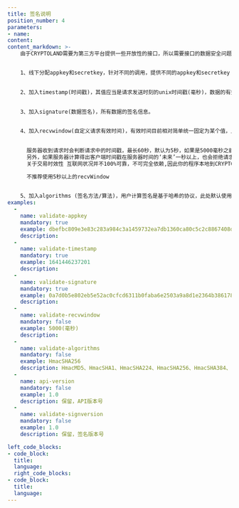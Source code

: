 ```yaml
---
title: 签名说明
position_number: 4
parameters:
- name:
content:
content_markdown: >-
    由于CRYPTOLAND需要为第三方平台提供一些开放性的接口，所以需要接口的数据安全问题，比如数据是否被篡改，数据是否已过时，数据是否可以重复提交，接口在某个时间内访问频率等问题。其中数据是否被篡改是最重要的。


    1、线下分配appkey和secretkey，针对不同的调用，提供不同的appkey和secretkey
    

    2、加入timestamp(时间戳)，其值应当是请求发送时刻的unix时间戳(毫秒)，数据的有郊时间根据此值来计算。
    

    3、加入signature(数据签名)，所有数据的签名信息。
    

    4、加入recvwindow(自定义请求有效时间)，有效时间目前相对简单统一固定为某个值，比如：同api同appid下10分钟内数据都有郊，此处可以再进步优化到具体单个api有效时间都不相同。
    

      服务器收到请求时会判断请求中的时间戳，最长60秒，默认为5秒，如果是5000毫秒之前发出的，则请求会被认为无效。这个时间窗口值可以通过发送可选参数recvWindow来自定义。
      另外，如果服务器计算得出客户端时间戳在服务器时间的‘未来’一秒以上，也会拒绝请求。
      关于交易时效性 互联网状况并不100%可靠，不可完全依赖,因此你的程序本地到CRYPTOLAND服务器的时延会有抖动. 这是我们设置recvWindow的目的所在，如果你从事高频交易，对交易时效性有较高的要求，可以灵活设置recvWindow以达到你的要求。

      不推荐使用5秒以上的recvWindow
      

    5、加入algorithms (签名方法/算法)，用户计算签名是基于哈希的协议，此处默认使用HmacSHA256。具体支持那些协议，请参见下面表格中所列出
examples:
  -
    name: validate-appkey
    mandatory: true
    example: dbefbc809e3e83c283a984c3a1459732ea7db1360ca80c5c2c8867408d28cc83
    description:
  -
    name: validate-timestamp
    mandatory: true
    example: 1641446237201
    description:
  -
    name: validate-signature
    mandatory: true
    example: 0a7d0b5e802eb5e52ac0cfcd6311b0faba6e2503a9a8d1e2364b38617877574d
    description:
  -
    name: validate-recvwindow
    mandatory: false
    example: 5000(毫秒)
    description:
  -
    name: validate-algorithms
    mandatory: false
    example: HmacSHA256
    description: HmacMD5、HmacSHA1、HmacSHA224、HmacSHA256、HmacSHA384、HmacSHA512，默认为：HmacSHA256
  -
    name: api-version
    mandatory: false
    example: 1.0
    description: 保留，API版本号
  -
    name: validate-signversion
    mandatory: false
    example: 1.0
    description: 保留，签名版本号

left_code_blocks:
- code_block:
  title:
  language:
  right_code_blocks:
- code_block:
  title:
  language:
---
```



